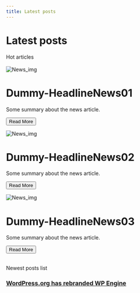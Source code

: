 ```yaml
---
title: Latest posts
---
```


<script src="https://kit.fontawesome.com/76d9b5d027.js" crossorigin="anonymous"></script>

# Latest posts

<div>
	<i class='fas fa-fire-alt' style='font-size:18px'></i>
	<span> Hot articles</span><br><br>
</div>

<div class="container">
  <div class="card">
    <img src="/assets/dummy1.jpg" alt="News_img">
    <h1>Dummy-HeadlineNews01</h1>
    <p class="text">Some summary about the news article.</p>
    <p><button>Read More</button></p>
  </div>

  <div class="card">
    <img src="/assets/dummy2.jpg" alt="News_img">
    <h1>Dummy-HeadlineNews02</h1>
    <p class="text">Some summary about the news article.</p>
    <p><button>Read More</button></p>
  </div>

  <div class="card">
    <img src="/assets/dummy3.jpg" alt="News_img">
    <h1>Dummy-HeadlineNews03</h1>
    <p class="text">Some summary about the news article.</p>
    <p><button>Read More</button></p>
  </div>
</div>

<br>
<div>
	<i class="fa-solid fa-book-bookmark"></i>
	<span>Newest posts list</span>
</div>
	
### [WordPress.org has rebranded WP Engine](blog/posts/15102024news.md)


